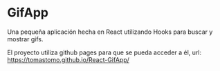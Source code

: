 # GifApp

Una pequeña aplicación hecha en React utilizando Hooks para buscar y mostrar gifs.

El proyecto utiliza github pages para que se pueda acceder a él, url: https://tomastomo.github.io/React-GifApp/
